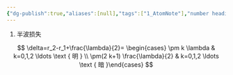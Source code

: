 ```yaml
---
{"dg-publish":true,"aliases":[null],"tags":["1_AtomNote"],"number headings":"auto, first-level 1, max 6, A.1.","Created-Date":"2023-04-24 09:08:18","Modified-Date":"2024-04-18 11:53:28","permalink":"/A01_Lessons/Aa05_大学物理/洛埃镜干涉/","dgPassFrontmatter":true}
---
```






1. 半波损失


$$
\delta=r_2-r_1+\frac{\lambda}{2}= \begin{cases} \pm k \lambda & k=0,1,2 \ldots \text { 明 } \\ \pm(2 k+1) \frac{\lambda}{2} & k=0,1,2 \ldots \text { 暗 }\end{cases}
$$


